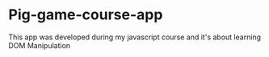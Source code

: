 # Pig-game-course-app
This app was developed during my javascript course and it's about learning DOM Manipulation
